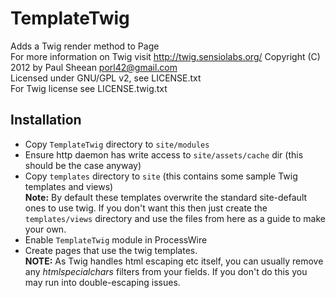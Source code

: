 TemplateTwig
============
Adds a Twig render method to Page  
For more information on Twig visit http://twig.sensiolabs.org/
Copyright (C) 2012 by Paul Sheean porl42@gmail.com  
Licensed under GNU/GPL v2, see LICENSE.txt  
For Twig license see LICENSE.twig.txt

Installation
------------
* Copy `TemplateTwig` directory to `site/modules`
* Ensure http daemon has write access to `site/assets/cache` dir (this should be the case anyway)
* Copy `templates` directory to `site` (this contains some sample Twig templates and views)  
	**Note:** By default these templates overwrite the standard site-default ones to use twig.
	If you don't want this then just create the `templates/views` directory and use the files
	from here as a guide to make your own.
* Enable `TemplateTwig` module in ProcessWire
* Create pages that use the twig templates.  
	**NOTE:** As Twig handles html escaping etc itself, you can usually remove any *htmlspecialchars* filters from your fields.
	If you don't do this you may run into double-escaping issues.